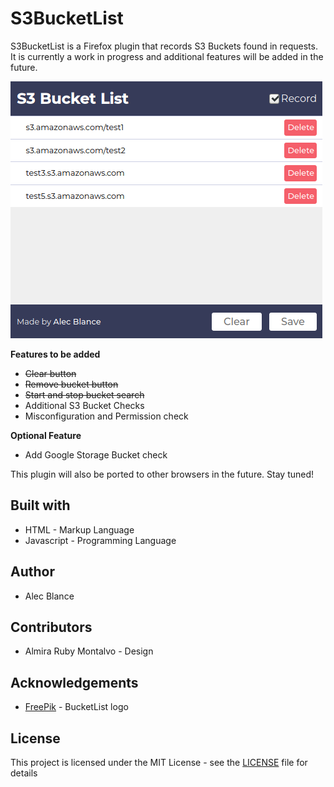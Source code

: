 # S3BucketList

S3BucketList is a Firefox plugin that records S3 Buckets found in requests. It is currently a work in progress and additional features will be added in the future.

![](screenshot.png)

**Features to be added**
 - ~~Clear button~~
 - ~~Remove bucket button~~
 - ~~Start and stop bucket search~~
 - Additional S3 Bucket Checks
 - Misconfiguration and Permission check

**Optional Feature**

 - Add Google Storage Bucket check

This plugin will also be ported to other browsers in the future. Stay tuned!

## Built with
 - HTML - Markup Language
 - Javascript - Programming Language

## Author
 - Alec Blance 
## Contributors
 - Almira Ruby Montalvo - Design
## Acknowledgements
 - [FreePik](https://www.flaticon.com/authors/freepik) - BucketList logo
## License
This project is licensed under the MIT License - see the [LICENSE](LICENSE) file for details



